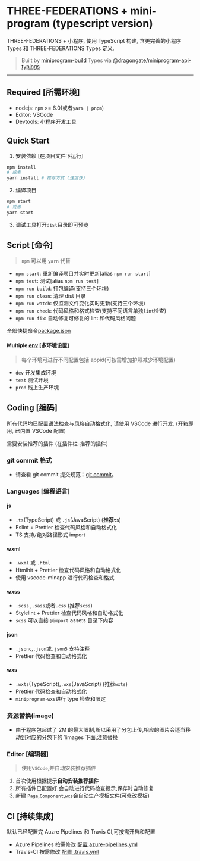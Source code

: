 # THREE-FEDERATIONS + mini-program (typescript version)

THREE-FEDERATIONS + 小程序, 使用 TypeScript 构建, 含更完善的小程序 Types 和 THREE-FEDERATIONS Types 定义.

> Built by [miniprogram-build](https://github.com/NewFuture/miniprogram-build)
> Types via [@dragongate/miniprogram-api-typings](https://github.com/MS-DG/api-typings)

---

## Required [所需环境]

- nodejs: `npm` >= 6.0(或者`yarn | pnpm`)
- Editor: VSCode
- Devtools: 小程序开发工具

## Quick Start

1. 安装依赖 [在项目文件下运行]

```sh
npm install
# 或者
yarn install # 推荐方式 (速度快)
```

2. 编译项目

```sh
npm start
# 或者
yarn start
```

3. 调试工具打开`dist`目录即可预览

## Script [命令]

> `npm` 可以用 `yarn` 代替

- `npm start`: 重新编译项目并实时更新[alias `npm run start`]
- `npm test`: 测试[alias `npm run test`]
- `npm run build`: 打包编译(支持三个环境)
- `npm run clean`: 清理 dist 目录
- `npm run watch`: 仅监测文件变化实时更新(支持三个环境)
- `npm run check`: 代码风格和格式检查(支持不同语言单独`lint`检查)
- `npm run fix`: 自动修复可修复的 lint 和代码风格问题

全部快捷命令[package.json](https://github.com/NewFuture/miniprogram-template/blob/master/package.json#L12-L44)

#### Multiple [env](env) [多环境设置]

> 每个环境可进行不同配置包括 appid(可按需增加护照减少环境配置)

- `dev` 开发集成环境
- `test` 测试环境
- `prod` 线上生产环境

## Coding [编码]

所有代码均已配置语法检查与风格自动格式化, 请使用 VSCode 进行开发. (开箱即用, 已内置 VSCode 配置)

需要安装推荐的插件 (在插件栏-推荐的插件)

### git commit 格式

- 请查看 git commit 提交规范：[git commit](https://github.com/woai3c/Front-end-articles/blob/master/git%20commit%20style.md)。

### Languages [编程语言]


#### js

- `.ts`(TypeScript) 或 `.js`(JavaScript) (**推荐`ts`**)
- Eslint + Prettier 检查代码风格和自动格式化
- TS 支持`/`绝对路径形式 import

#### wxml

- `.wxml` 或 `.html`
- Htmlhit + Prettier 检查代码风格和自动格式化
- 使用 vscode-minapp 进行代码检查和格式

#### wxss

- `.scss` ,`.sass`或者`.css` (推荐`scss`)
- Stylelint + Prettier 检查代码风格和自动格式化
- `scss` 可以直接 `@import` assets 目录下内容

#### json

- `.jsonc`,`.json`或`.json5` 支持注释
- Prettier 代码检查和自动格式化

#### wxs

- `.wxts`(TypeScript),`.wxs`(JavaScript) (推荐`wxts`)
- Prettier 代码检查和自动格式化
- `miniprogram-wxs`进行 type 检查和限定

### 资源替换(image)

- 由于程序包超过了 2M 的最大限制,所以采用了分包上传,相应的图片会适当移动到对应的分包下的 1images 下面,注意替换

### Editor [编辑器]

> 使用`VSCode`,并自动安装推荐插件

1. 首次使用根据提示**自动安装推荐插件**
2. 所有插件已配置好,会自动进行代码检查提示,保存时自动修复
3. 新建 `Page`,`Component`,`wxs`会自动生产模板文件([可修改模板](.dtpl/))

## CI [持续集成]

默认已经配置完 Auzre Pipelines 和 Travis CI,可按需开启和配置

- Azure Pipelines 按需修改 [配置 azure-pipelines.yml](azure-pipelines.yml)
- Travis-CI 按需修改 [配置 .travis.yml](.travis.yml)
